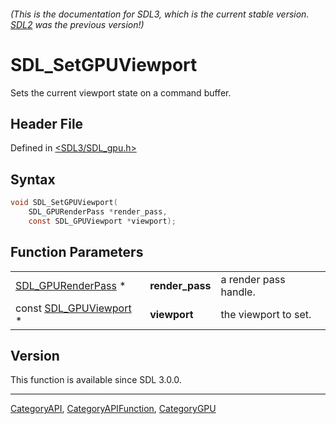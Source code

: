 ###### (This is the documentation for SDL3, which is the current stable version. [SDL2](https://wiki.libsdl.org/SDL2/) was the previous version!)
# SDL_SetGPUViewport

Sets the current viewport state on a command buffer.

## Header File

Defined in [<SDL3/SDL_gpu.h>](https://github.com/libsdl-org/SDL/blob/main/include/SDL3/SDL_gpu.h)

## Syntax

```c
void SDL_SetGPUViewport(
    SDL_GPURenderPass *render_pass,
    const SDL_GPUViewport *viewport);
```

## Function Parameters

|                                            |                 |                       |
| ------------------------------------------ | --------------- | --------------------- |
| [SDL_GPURenderPass](SDL_GPURenderPass) *   | **render_pass** | a render pass handle. |
| const [SDL_GPUViewport](SDL_GPUViewport) * | **viewport**    | the viewport to set.  |

## Version

This function is available since SDL 3.0.0.

----
[CategoryAPI](CategoryAPI), [CategoryAPIFunction](CategoryAPIFunction), [CategoryGPU](CategoryGPU)

